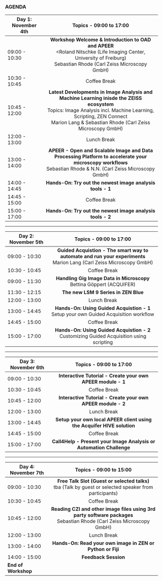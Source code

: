 ### AGENDA

| Day 1: November 4th |                                                                                                   Topics   -   09:00 to 17:00                                                                                                    |
| ------------------- | :------------------------------------------------------------------------------------------------------------------------------------------------------------------------------------------------------------------------------: |
| 09:00 - 10:30       |                              **Workshop Welcome & Introduction to OAD and APEER**<br><Roland Nitschke (Life Imaging Center, University of Freiburg)<br>Sebastian Rhode (Carl Zeiss Microscopy GmbH)                              |
| 10:30 - 10:45       |                                                                                                           Coffee Break                                                                                                           |
| 10:45 - 12:00       | **Latest Developments in Image Analysis and Machine Learning inisde the ZEISS ecosystem**<br>Topics: Image Analysis incl. Machine Learning, Scripting, ZEN Connect<br>Marion Lang & Sebastian Rhode (Carl Zeiss Microscopy GmbH) |
| 12:00 - 13:00       |                                                                                                           Lunch Break                                                                                                            |
| 13:00 - 14:00       |                                 **APEER - Open and Scalable Image and Data Processing Platform to accelerate your microscopy workflows**<br>Sebastian Rhode & N.N. (Carl Zeiss Microscopy GmbH)                                  |
| 14:00 - 14:45       |                                                                                    **Hands-On: Try out the newest image analysis tools - 1**                                                                                     |
| 14:45 - 15:00       |                                                                                                           Coffee Break                                                                                                           |
| 15:00 - 17:00       |                                                                                    **Hands-On: Try out the newest image analysis tools - 2**                                                                                     |

***

| Day 2: November 5th |                                              Topics   -   09:00 to 17:00                                               |
| ------------------- | :--------------------------------------------------------------------------------------------------------------------: |
| 09:00 - 10:30       | **Guided Acquistion - The smart way to automate and run your experiments**<br>Marion Lang (Carl Zeiss Microscopy GmbH) |
| 10:30 - 10:45       |                                                      Coffee Break                                                      |
| 09:00 - 11:30       |                        **Handling Gig Image Data in Microscopy**<br>Bettina Göppert (ACQUIFER)                         |
| 11:30 - 12:15       |                                          **The new LSM 9 Series in ZEN Blue**                                          |
| 12:00 - 13:00       |                                                      Lunch Break                                                       |
| 13:00 - 14:45       |                **Hands-On: Using Guided Acquistion - 1**<br>Setup your own Guided Acquisition workflow                 |
| 14:45 - 15:00       |                                                      Coffee Break                                                      |
| 15:00 - 17:00       |              **Hands-On: Using Guided Acquistion - 2**<br>Customizing Guided Acquisition using scripting               |

***

| Day 3: November 6th |                      Topics   -   09:00 to 17:00                       |
| ------------------- | :--------------------------------------------------------------------: |
| 09:00 - 10:30       |      **Interactive Tutorial - Create your own APEER module - 1**       |
| 10:30 - 10:45       |                              Coffee Break                              |
| 10:45 - 12:00       |      **Interactive Tutorial - Create your own APEER module - 2**       |
| 12:00 - 13:00       |                              Lunch Break                               |
| 13:00 - 14:45       | **Setup your own local APEER client using the Acquifer HIVE solution** |
| 14:45 - 15:00       |                              Coffee Break                              |
| 15:00 - 17:00       |  **Call4Help - Present your Image Analysis or Automation Challenge**   |

***

| Day 4: November 7th |                                               Topics   -   09:00 to 15:00                                               |
| ------------------- | :---------------------------------------------------------------------------------------------------------------------: |
| 09:00 - 10:30       |        **Free Talk Slot (Guest or selected talks)**<br>tba (Talk by guest or selected speaker from participants)        |
| 10:30 - 10:45       |                                                      Coffee Break                                                       |
| 10:45 - 12:00       | **Reading CZI and other image files using 3rd party software packages**<br>Sebastian Rhode (Carl Zeiss Microscopy GmbH) |
| 12:00 - 13:00       |                                                       Lunch Break                                                       |
| 13:00 - 14:00       |                               **Hands-On: Read your own image in ZEN or Python or Fiji**                                |
| 14:00 - 15:00       |                                                  **Feedback Session**                                                   |
| **End of Workshop** |                                                                                                                         |